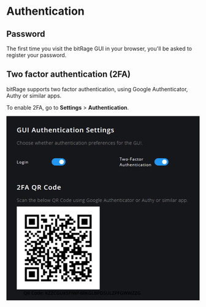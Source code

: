 # Authentication

## Password

The first time you visit the bitRage GUI in your browser, you'll be asked to register your password.

## Two factor authentication \(2FA\)

bitRage supports two factor authentication, using Google Authenticator, Authy or similar apps.

To enable 2FA, go to **Settings** &gt; **Authentication**.

![Do not scan the image above, instead use the unique QR code generated in bitRage.](../../.gitbook/assets/image%20%2821%29.png)

